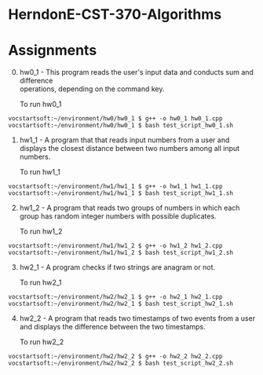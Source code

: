 # HerndonE-CST-370-Algorithms

# Assignments    

0. hw0_1 - This program reads the user's input data and conducts sum and difference     
operations, depending on the command key.    

	To run hw0_1
```console
vocstartsoft:~/environment/hw0/hw0_1 $ g++ -o hw0_1 hw0_1.cpp
vocstartsoft:~/environment/hw0/hw0_1 $ bash test_script_hw0_1.sh
```

1. hw1_1 - A program that that reads input numbers from a user and displays the closest
distance between two numbers among all input numbers.

	To run hw1_1
```console
vocstartsoft:~/environment/hw1/hw1_1 $ g++ -o hw1_1 hw1_1.cpp
vocstartsoft:~/environment/hw1/hw1_1 $ bash test_script_hw1_1.sh
```

2. hw1_2 - A program that reads two groups of numbers in which each group has random integer numbers with
possible duplicates. 

	To run hw1_2
```console
vocstartsoft:~/environment/hw1/hw1_2 $ g++ -o hw1_2 hw1_2.cpp
vocstartsoft:~/environment/hw1/hw1_2 $ bash test_script_hw1_2.sh
```

3. hw2_1 -  A program checks if two strings are anagram or not.     

	To run hw2_1
```console
vocstartsoft:~/environment/hw2/hw2_1 $ g++ -o hw2_1 hw2_1.cpp
vocstartsoft:~/environment/hw2/hw2_1 $ bash test_script_hw2_1.sh
```

4. hw2_2 - A program that reads two timestamps of two events from a user and displays the difference between the two timestamps.    

	To run hw2_2
```console
vocstartsoft:~/environment/hw2/hw2_2 $ g++ -o hw2_2 hw2_2.cpp
vocstartsoft:~/environment/hw2/hw2_2 $ bash test_script_hw2_2.sh
```